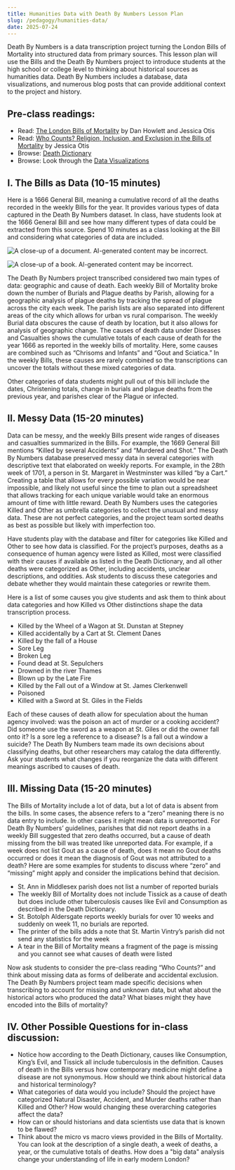 ```yaml
---
title: Humanities Data with Death By Numbers Lesson Plan
slug: /pedagogy/humanities-data/
date: 2025-07-24
---
```


Death By Numbers is a data transcription project turning the London Bills of Mortality into structured data from primary sources.  This lesson plan will use the Bills and the Death By Numbers project to introduce students at the high school or college level to thinking about historical sources as humanities data.  Death By Numbers includes a database, data visualizations, and numerous blog posts that can provide additional context to the project and history.

## Pre-class readings:

- Read: [The London Bills of Mortality](https://deathbynumbers.org/context/the-london-bills-of-mortality/) by Dan Howlett and Jessica Otis
- Read: [Who Counts? Religion, Inclusion, and Exclusion in the Bills of Mortality](https://deathbynumbers.org/analysis/religion) by Jessica Otis
- Browse: [Death Dictionary](https://deathbynumbers.org/dictionary/)  
- Browse: Look through the [Data Visualizations](https://deathbynumbers.org/visualizations/)


## I. The Bills as Data (10-15 minutes)

 Here is a 1666 General Bill, meaning a cumulative record of all the deaths recorded in the weekly Bills for the year.  It provides various types of data captured in the Death By Numbers dataset. In class, have students look at the 1666 General Bill and see how many different types of data could be extracted from this source.  Spend 10 minutes as a class looking at the Bill and considering what categories of data are included.  

 ![A close-up of a document. AI-generated content may be incorrect.](hd-image1.jpg)

 ![A close-up of a book. AI-generated content may be incorrect.](hd-image2.jpg)

The Death By Numbers project transcribed considered two main types of data: geographic and cause of death.  Each weekly Bill of Mortality broke down the number of Burials and Plague deaths by Parish, allowing for a geographic analysis of plague deaths by tracking the spread of plague across the city each week.  The parish lists are also separated into different areas of the city which allows for urban vs rural comparison.  The weekly Burial data obscures the cause of death by location, but it also allows for analysis of geographic change.  The causes of death data under Diseases and Casualties shows the cumulative totals of each cause of death for the year 1666 as reported in the weekly bills of mortality.  Here, some causes are combined such as “Chrisoms and Infants” and “Gout and Sciatica.”  In the weekly Bills, these causes are rarely combined so the transcriptions can uncover the totals without these mixed categories of data.

Other categories of data students might pull out of this bill include the dates, Christening totals, change in burials and plague deaths from the previous year, and parishes clear of the Plague or infected.

## II. Messy Data (15-20 minutes)

Data can be messy, and the weekly Bills present wide ranges of diseases and casualties summarized in the Bills.  For example, the 1669 General Bill mentions “Killed by several Accidents” and “Murdered and Shot.” The Death By Numbers database preserved messy data in several categories with descriptive text that elaborated on weekly reports.  For example, in the 28th week of 1701, a person in St. Margaret in Westminster was killed “by a Cart.”  Creating a table that allows for every possible variation would be near impossible, and likely not useful since the time to plan out a spreadsheet that allows tracking for each unique variable would take an enormous amount of time with little reward.  Death By Numbers uses the categories Killed and Other as umbrella categories to collect the unusual and messy data.  These are not perfect categories, and the project team sorted deaths as best as possible but likely with imperfection too. 

Have students play with the database and filter for categories like Killed and Other to see how data is classified.  For the project’s purposes, deaths as a consequence of human agency were listed as Killed, most were classified with their causes if available as listed in the Death Dictionary, and all other deaths were categorized as Other, including accidents, unclear descriptions, and oddities. Ask students to discuss these categories and debate whether they would maintain these categories or rewrite them.

Here is a list of some causes you give students and ask them to think about data categories and how Killed vs Other distinctions shape the data transcription process.

- Killed by the Wheel of a Wagon at St. Dunstan at Stepney
- Killed accidentally by a Cart at St. Clement Danes
- Killed by the fall of a House
- Sore Leg
- Broken Leg
- Found dead at St. Sepulchers
- Drowned in the river Thames
- Blown up by the Late Fire
- Killed by the Fall out of a Window at St. James Clerkenwell
- Poisoned
- Killed with a Sword at St. Giles in the Fields
 
Each of these causes of death allow for speculation about the human agency involved: was the poison an act of murder or a cooking accident?  Did someone use the sword as a weapon at St. Giles or did the owner fall onto it?  Is a sore leg a reference to a disease?  Is a fall out a window a suicide?  The Death By Numbers team made its own decisions about classifying deaths, but other researchers may catalog the data differently.  Ask your students what changes if you reorganize the data with different meanings ascribed to causes of death.

## III. Missing Data (15-20 minutes)

The Bills of Mortality include a lot of data, but a lot of data is absent from the bills.  In some cases, the absence refers to a “zero” meaning there is no data entry to include.  In other cases it might mean data is unreported.  For Death By Numbers’ guidelines, parishes that did not report deaths in a weekly Bill suggested that zero deaths occurred, but a cause of death missing from the bill was treated like unreported data.  For example, if a week does not list Gout as a cause of death, does it mean no Gout deaths occurred or does it mean the diagnosis of Gout was not attributed to a death?  Here are some examples for students to discuss where “zero” and “missing” might apply and consider the implications behind that decision.

- St. Ann in Middlesex parish does not list a number of reported burials
- The weekly Bill of Mortality does not include Tissick as a cause of death but does include other tuberculosis causes like Evil and Consumption as described in the Death Dictionary.
- St. Botolph Aldersgate reports weekly burials for over 10 weeks and suddenly on week 11, no burials are reported.
- The printer of the bills adds a note that St. Martin Vintry’s parish did not send any statistics for the week
- A tear in the Bill of Mortality means a fragment of the page is missing and you cannot see what causes of death were listed

Now ask students to consider the pre-class reading “Who Counts?” and think about missing data as forms of deliberate and accidental exclusion.  The Death By Numbers project team made specific decisions when transcribing to account for missing and unknown data, but what about the historical actors who produced the data?  What biases might they have encoded into the Bills of mortality?

## IV. Other Possible Questions for in-class discussion:

- Notice how according to the Death Dictionary, causes like Consumption, King’s Evil, and Tissick all include tuberculosis in the definition.  Causes of death in the Bills versus how contemporary medicine might define a disease are not synonymous. How should we think about historical data and historical terminology?
- What categories of data would you include?  Should the project have categorized Natural Disaster, Accident, and Murder deaths rather than Killed and Other?  How would changing these overarching categories affect the data?
- How can or should historians and data scientists use data that is known to be flawed?
- Think about the micro vs macro views provided in the Bills of Mortality.  You can look at the description of a single death, a week of deaths, a year, or the cumulative totals of deaths.  How does a "big data" analysis change your understanding of life in early modern London?
